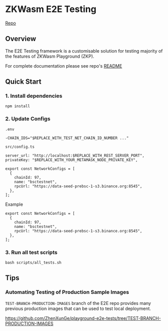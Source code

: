 # ZKWasm E2E Testing

[Repo](https://github.com/ZhenXunGe/playground-e2e-tests)

## Overview

The E2E Testing framework is a customisable solution for testing majority of the features of ZKWasm Playground (ZKP).

For complete documentation please see repo's [README](https://github.com/ZhenXunGe/playground-e2e-tests/blob/main/README.md)

## Quick Start

### 1. Install dependencies

```
npm install
```

### 2. Update Configs

`.env`

```
-CHAIN_IDS="$REPLACE_WITH_TEST_NET_CHAIN_ID_NUMBER ..."
```

`src/config.ts`

```
server_url: "http://localhost:$REPLACE_WITH_REST_SERVER_PORT",
privateKey: "$REPLACE_WITH_YOUR_METAMASK_NODE_PRIVATE_KEY",

export const NetworkConfigs = [
  {
    chainId: 97,
    name: "bsctestnet",
    rpcUrl: "https://data-seed-prebsc-1-s3.binance.org:8545",
  },
];
```

Example

```
export const NetworkConfigs = [
  {
    chainId: 97,
    name: "bsctestnet",
    rpcUrl: "https://data-seed-prebsc-1-s3.binance.org:8545",
  },
];
```

### 3. Run all test scripts

```
bash scripts/all_tests.sh
```

## Tips

### Automating Testing of Production Sample Images

`TEST-BRANCH-PRODUCTION-IMAGES` branch of the E2E repo provides many previous production images that can be used to test local deployment.


https://github.com/ZhenXunGe/playground-e2e-tests/tree/TEST-BRANCH-PRODUCTION-IMAGES
